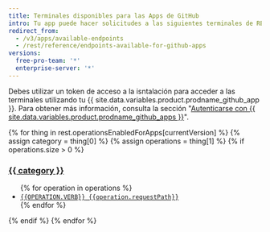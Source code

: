 ```yaml
---
title: Terminales disponibles para las Apps de GitHub
intro: Tu app puede hacer solicitudes a las siguientes terminales de REST.
redirect_from:
  - /v3/apps/available-endpoints
  - /rest/reference/endpoints-available-for-github-apps
versions:
  free-pro-team: '*'
  enterprise-server: '*'
---
```


Debes utilizar un token de acceso a la isntalación para acceder a las terminales utilizando tu {{ site.data.variables.product.prodname_github_app }}. Para obtener más información, consulta la sección "[Autenticarse con {{ site.data.variables.product.prodname_github_apps }}](/apps/building-github-apps/authenticating-with-github-apps/#authenticating-as-an-installation)".

{% for thing in rest.operationsEnabledForApps[currentVersion] %}
{% assign category = thing[0] %}
{% assign operations = thing[1] %}
{% if operations.size > 0 %}
  <h3 id="{{category}}">
    <a href="#{{category}}">{{ category }}</a>
  </h3>  
  <ul>
  {% for operation in operations %}
  <li><a href="/{{currentLanguage}}/rest/reference/{{operation.category}}#{{operation.slug}}"><code><span style="text-transform: uppercase">{{operation.verb}}</span> {{operation.requestPath}}</code></a></li>
  {% endfor %}
  </ul>
{% endif %}
{% endfor %}
